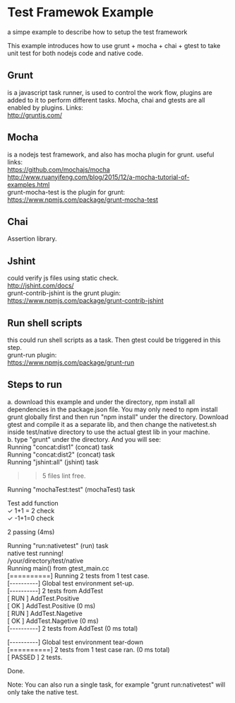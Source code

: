# Test Framewok Example
a simpe example to describe how to setup the test framework

This example introduces how to use grunt + mocha + chai + gtest to take unit test for both nodejs code and native code.

## Grunt ##
is a javascript task runner, is used to control the work flow, plugins are added to it to perform different tasks. Mocha, chai and gtests are all enabled by plugins.
Links:</br>
http://gruntjs.com/

## Mocha ##
is a nodejs test framework, and also has mocha plugin for grunt.
useful links:</br>
https://github.com/mochajs/mocha</br>
http://www.ruanyifeng.com/blog/2015/12/a-mocha-tutorial-of-examples.html</br>
grunt-mocha-test is the plugin for grunt:</br>
https://www.npmjs.com/package/grunt-mocha-test</br>

## Chai ##
Assertion library.

## Jshint ##
could verify js files using static check.</br>
http://jshint.com/docs/</br>
grunt-contrib-jshint is the grunt plugin:</br>
https://www.npmjs.com/package/grunt-contrib-jshint</br>

## Run shell scripts ##
this could run shell scripts as a task.  Then gtest could be triggered in this step.</br>
grunt-run plugin:</br>
https://www.npmjs.com/package/grunt-run</br>

## Steps to run ##
a. download this example and under the directory, npm install all dependencies in the package.json file.
You may only need to npm install grunt globally first and then run "npm install" under the directory.
Download gtest and compile it as a separate lib, and then change the nativetest.sh inside test/native directory
to use the actual gtest lib in your machine.</br>
b. type "grunt" under the directory. And you will see:</br>
  Running "concat:dist1" (concat) task</br>
  Running "concat:dist2" (concat) task</br>
  Running "jshint:all" (jshint) task</br>
  >> 5 files lint free.</br>

  Running "mochaTest:test" (mochaTest) task</br>

  Test add function</br>
    ✓ 1+1 = 2 check</br>
    ✓ -1+1=0 check</br>

  2 passing (4ms)</br>

  Running "run:nativetest" (run) task</br>
  native test running!</br>
  /your/directory/test/native</br>
  Running main() from gtest_main.cc</br>
  [==========] Running 2 tests from 1 test case.</br>
  [----------] Global test environment set-up.</br>
  [----------] 2 tests from AddTest</br>
  [ RUN      ] AddTest.Positive</br>
  [       OK ] AddTest.Positive (0 ms)</br>
  [ RUN      ] AddTest.Nagetive</br>
  [       OK ] AddTest.Nagetive (0 ms)</br>
  [----------] 2 tests from AddTest (0 ms total)</br>

  [----------] Global test environment tear-down</br>
  [==========] 2 tests from 1 test case ran. (0 ms total)</br>
  [  PASSED  ] 2 tests.</br>

  Done.</br>

  Note: You can also run a single task, for example "grunt run:nativetest" will only take the native test.
  
